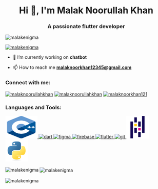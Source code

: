    <h1 align="center">                Hi 👋, I'm Malak Noorullah Khan</h1>
 <h3 align="center">                 A passionate flutter developer</h3>
<p align="left">                      <img src="https://komarev.com/ghpvc/?username=malakenigma&label=Profile%20views&color=0e75b6&style=flat" alt="malakenigma" /> </p>

<p align="left">                      <a href="https://github.com/ryo-ma/github-profile-trophy"><img src="https://github-profile-trophy.vercel.app/?username=malakenigma" alt="malakenigma" /></a> </p>

- 🔭 I’m currently working on **chatbot**

- 📫 How to reach me **malaknoorkhan12345@gmail.com**

<h3 align="left">                       Connect with me:</h3>
<p align="left">
                   <a href="https://kaggle.com/malaknoorullahkhan" target="blank"><img align="center" src="https://raw.githubusercontent.com/rahuldkjain/github-profile-readme-generator/master/src/images/icons/Social/kaggle.svg" alt="malaknoorullahkhan" height="50" width="60" /></a>
<a href="https://fb.com/malakkhan6577" target="blank"><img align="center" src="https://raw.githubusercontent.com/rahuldkjain/github-profile-readme-generator/master/src/images/icons/Social/facebook.svg" alt="malaknoorullahkhan" height="50" width="60" /></a>
<a href="https://www.hackerrank.com/malaknoorkhan121" target="blank"><img align="center" src="https://raw.githubusercontent.com/rahuldkjain/github-profile-readme-generator/master/src/images/icons/Social/hackerrank.svg" alt="malaknoorkhan121" height="50" width="60" /></a>
</p>

<h3 align="left">Languages and Tools:</h3>
<p align="left"> <a href="https://www.w3schools.com/cpp/" target="_blank" rel="noreferrer"> <img src="https://raw.githubusercontent.com/devicons/devicon/master/icons/cplusplus/cplusplus-original.svg" alt="cplusplus" width="100" height="70"/> </a> <a href="https://dart.dev" target="_blank" rel="noreferrer"> <img src="https://www.vectorlogo.zone/logos/dartlang/dartlang-icon.svg" alt="dart" width="70" height="70"/> </a> <a href="https://www.figma.com/" target="_blank" rel="noreferrer"> <img src="https://www.vectorlogo.zone/logos/figma/figma-icon.svg" alt="figma" width="70" height="70"/> </a> <a href="https://firebase.google.com/" target="_blank" rel="noreferrer"> <img src="https://www.vectorlogo.zone/logos/firebase/firebase-icon.svg" alt="firebase" width="70" height="70"/> </a> <a href="https://flutter.dev" target="_blank" rel="noreferrer"> <img src="https://www.vectorlogo.zone/logos/flutterio/flutterio-icon.svg" alt="flutter" width="70" height="70"/> </a> <a href="https://git-scm.com/" target="_blank" rel="noreferrer"> <img src="https://www.vectorlogo.zone/logos/git-scm/git-scm-icon.svg" alt="git" width="70" height="70"/> </a>  <a href="https://pandas.pydata.org/" target="_blank" rel="noreferrer"> <img src="https://raw.githubusercontent.com/devicons/devicon/2ae2a900d2f041da66e950e4d48052658d850630/icons/pandas/pandas-original.svg" alt="pandas" width="70" height="70"/> </a> <a href="https://www.python.org" target="_blank" rel="noreferrer"> <img src="https://raw.githubusercontent.com/devicons/devicon/master/icons/python/python-original.svg" alt="python" width="70" height="70"/> </a>  </p>

<p><img align="left" src="https://github-readme-stats.vercel.app/api/top-langs?username=malakenigma&show_icons=true&locale=en&layout=compact" alt="malakenigma" /></p>

<p>&nbsp;<img align="center" src="https://github-readme-stats.vercel.app/api?username=malakenigma&show_icons=true&locale=en" alt="malakenigma" /></p>

<p><img align="center" src="https://github-readme-streak-stats.herokuapp.com/?user=malakenigma&" alt="malakenigma" /></p>
